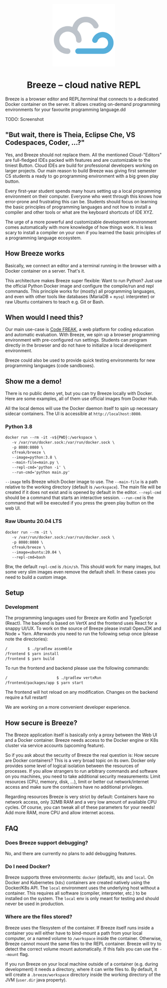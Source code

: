 <div align="center"><img src="./frontend/packages/app/public/breeze-logo-square.svg" width="200" height="200" />
<h1>Breeze – cloud native REPL</h1>
</div>

Breeze is a browser editor and REPL/terminal that connects to a dedicated Docker container on the server. It allows creating on-demand programming environments for your favourite programming language.dd

TODO: Screenshot

## "But wait, there is Theia, Eclipse Che, VS Codespaces, Coder, …?"
Yes, and Breeze should not replace them. All the mentioned Cloud-"Editors" are full-fledged IDEs packed with features and are customizable to the tiniest Button. Cloud IDEs are build for professional developers working on larger projects. Our main reason to build Breeze was giving first semester CS students a ready to go programming environment with a big green play button. 

Every first-year student spends many hours setting up a local programming environment on their computer. Everyone who went through this knows how error-prone and frustrating this can be. Students should focus on learning the basic principles of programming languages and not how to install a compiler and other tools or what are the keyboard shortcuts of IDE XYZ.

The urge of a more powerful and customizable development environment comes automatically with more knowledge of how things work. It is less scary to install a compiler on your own if you learned the basic principles of a programming language ecosystem.

## How Breeze works
Basically, we connect an editor and a terminal running in the browser with a Docker container on a server. That's it.

This architecture makes Breeze super flexible: Want to run Python? Just use the official Python Docker image and configure the compile/run and repl commands. This principle works for (mostly) all programming languages, and even with other tools like databases (MariaDB + `mysql` interpreter) or raw Ubuntu containers to teach e.g. Git or Bash.

## When would I need this?
Our main use-case is [Code FREAK](https://github.com/codefreak/codefreak), a web platform for coding education and automatic evaluation. With Breeze, we spin up a browser programming environment with pre-configured run settings. Students can program directly in the browser and do not have to initialize a local development environment.

Breeze could also be used to provide quick testing environments for new programming languages (code sandboxes).

## Show me a demo!
There is no public demo yet, but you can try Breeze locally with Docker. Here are some examples, all of them use official images from Docker Hub.

All the local demos will use the Docker daemon itself to spin up necessary sidecar containers. The UI is accessible
at `http://localhost:8080`.

### Python 3.8
```shell script
docker run --rm -it -v${PWD}:/workspace \
   -v /var/run/docker.sock:/var/run/docker.sock \
   -p 8080:8080 \
   cfreak/breeze \
   --image=python:3.8 \
   --main-file=main.py \
   --repl-cmd='python -i' \
   --run-cmd='python main.py'
```
`--image` tells Breeze which Docker image to use. The `--main-file` is a path relative to the working directory (default is `/workspace`). The main file will be created if it does not exist and is opened by default in the editor. `--repl-cmd` should be a command that starts an interactive session. `--run-cmd` is the command that will be executed if you press the green play button on the web UI. 

### Raw Ubuntu 20.04 LTS
```shell script
docker run --rm -it \
   -v /var/run/docker.sock:/var/run/docker.sock \
   -p 8080:8080 \
   cfreak/breeze \
   --image=ubuntu:20.04 \
   --repl-cmd=bash
```
Btw, the default `repl-cmd` is `/bin/sh`. This should work for many images, but some very slim images even remove the default shell. In these cases you need to build a custom image.

## Setup

### Development
The programming languages used for Breeze are Kotlin and TypeScript (React).
The backend is based on VertX and the frontend uses React for a snappy UI/UX.
To work on the source of Breeze please install OpenJDK and Node + Yarn.
Afterwards you need to run the following setup once (please note the directories):

```shell script
/         $ ./gradlew assemble
/frontend $ yarn install
/frontend $ yarn build
``` 

To run the frontend and backend please use the following commands:
```shell script
/                      $ ./gradlew vertxRun
/frontend/packages/app $ yarn start
```

The frontend will hot reload on any modification.
Changes on the backend require a full restart!

We are working on a more convenient developer experience.

## How secure is Breeze?
The Breeze application itself is basically only a proxy between the Web UI and a Docker container. Breeze needs access to the Docker engine or K8s cluster via service accounts (upcoming feature). 

So if you ask about the security of Breeze the real question is: How secure are Docker containers? This is a very broad topic on its own. Docker only provides some level of logical isolation between the resources of processes. If you allow strangers to run arbitrary commands and software on you machines, you need to take additional security measurements: Limit resources (CPU, memory, disk, …), limit or better cut network/internet access and make sure the containers have no additional privileges.

Regarding resources Breeze is very strict by default: Containers have no network access, only 32MB RAM and a very low amount of available CPU cycles. Of course, you can tweak all of these parameters for your needs! Add more RAM, more CPU and allow internet access.

## FAQ
### Does Breeze support debugging?
No, and there are currently no plans to add debugging features.

### Do I need Docker?
Breeze supports three environments: `docker` (default), `k8s` and `local`. On Docker and Kubernetes (`k8s`) containers are created natively using the Docker/K8s API. The `local` environment uses the underlying host without a container. This requires all software (compiler, interpreter, etc.) to be installed on the system. The `local` env is only meant for testing and should never be used in production.

### Where are the files stored?
Breeze uses the filesystem of the container. If Breeze itself runs inside a container you will either have to bind-mount a path from your local computer, or a named volume to `/workspace` inside the container. Otherwise, Breeze cannot mount the same files to the REPL container. Breeze will try to detect the correct volume mount automatically. If this fails you can use the `--mount` flag.

If you run Breeze on your local machine outside of a container (e.g. during development) it needs a directory, where it can write files to. By default, it will create a `.breeze/workspace` directory inside the working directory of the JVM
(`user.dir` java property).
